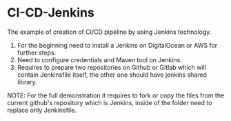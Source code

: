 # CI-CD-Jenkins
The example of creation of CI/CD pipeline by using Jenkins technology.
1. For the beginning need to install a Jenkins on DigitalOcean or AWS for further steps.
2. Need to configure credentials and Maven tool on Jenkins.
3. Requires to prepare two repositories on Github or Gitlab which will contain Jenkinsfile itself, the other one should have jenkins shared library.

NOTE: For the full demonstration it requires to fork or copy the files from the current github's repository which is Jenkins, inside of the folder need to replace only Jenkinsfile.
